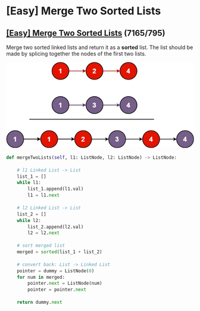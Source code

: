 # \[Easy\] Merge Two Sorted Lists

## [\[Easy\] Merge Two Sorted Lists](https://leetcode.com/problems/merge-two-sorted-lists/)    \(7165/795\)

Merge two sorted linked lists and return it as a **sorted** list. The list should be made by splicing together the nodes of the first two lists.

![](../../.gitbook/assets/image%20%28103%29.png)

```python
def mergeTwoLists(self, l1: ListNode, l2: ListNode) -> ListNode:
    
    # l1 Linked List -> List
    list_1 = []
    while l1:
        list_1.append(l1.val)
        l1 = l1.next
    
    # l2 Linked List -> List
    list_2 = []
    while l2:
        list_2.append(l2.val)
        l2 = l2.next
    
    # sort merged list
    merged = sorted(list_1 + list_2)
    
    # convert back: List -> Linked List
    pointer = dummy = ListNode(0)
    for num in merged:
        pointer.next = ListNode(num)
        pointer = pointer.next
    
    return dummy.next
```

